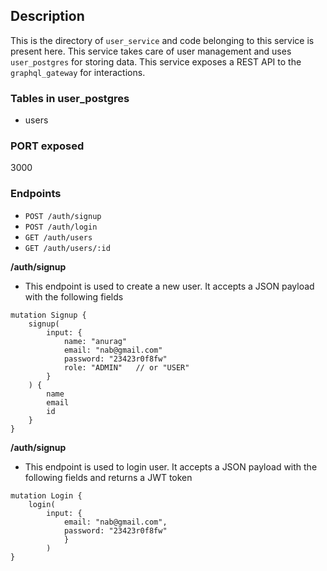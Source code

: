 ## Description

This is the directory of `user_service` and code belonging to this service is present here. This service takes care of user management and uses `user_postgres` for storing data. This service exposes a REST API to the `graphql_gateway` for interactions. 

### Tables in user_postgres
- users

### PORT exposed 
3000

### Endpoints
- `POST /auth/signup`  
- `POST /auth/login`  
- `GET /auth/users`
- `GET /auth/users/:id` 

**/auth/signup**
- This endpoint is used to create a new user. It accepts a JSON payload with the following fields
```
mutation Signup {
    signup(
        input: {
            name: "anurag"
            email: "nab@gmail.com"
            password: "23423r0f8fw"
            role: "ADMIN"   // or "USER"
        }
    ) {
        name
        email
        id
    }
}

```

**/auth/signup**
- This endpoint is used to login user. It accepts a JSON payload with the following fields and returns a JWT token
```
mutation Login {
    login(
        input: { 
            email: "nab@gmail.com", 
            password: "23423r0f8fw" 
            }
        )
}

```

